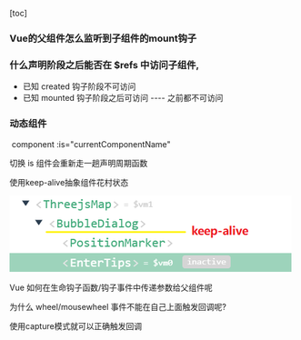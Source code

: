[toc]

### Vue的父组件怎么监听到子组件的mount钩子



### 什么声明阶段之后能否在 $refs 中访问子组件,

- 已知 created 钩子阶段不可访问
- 已知 mounted 钩子阶段之后可访问 ---- 之前都不可访问



### 动态组件

​	component :is="currentComponentName"

切换 is 组件会重新走一趟声明周期函数

使用keep-alive抽象组件花村状态

![image-20200525134027228](./imgs/image-20200525134027228.png)





Vue 如何在生命钩子函数/钩子事件中传递参数给父组件呢



为什么 wheel/mousewheel 事件不能在自己上面触发回调呢?

使用capture模式就可以正确触发回调
